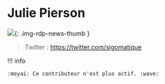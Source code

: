 # Julie Pierson

![](https://cdn.geotribu.fr/img/internal/contributeurs/jpie.png){: .img-rdp-news-thumb }

> Twitter : <https://twitter.com/sigomatique>

!!! info

    :moyai: Ce contributeur n'est plus actif. :wave:
